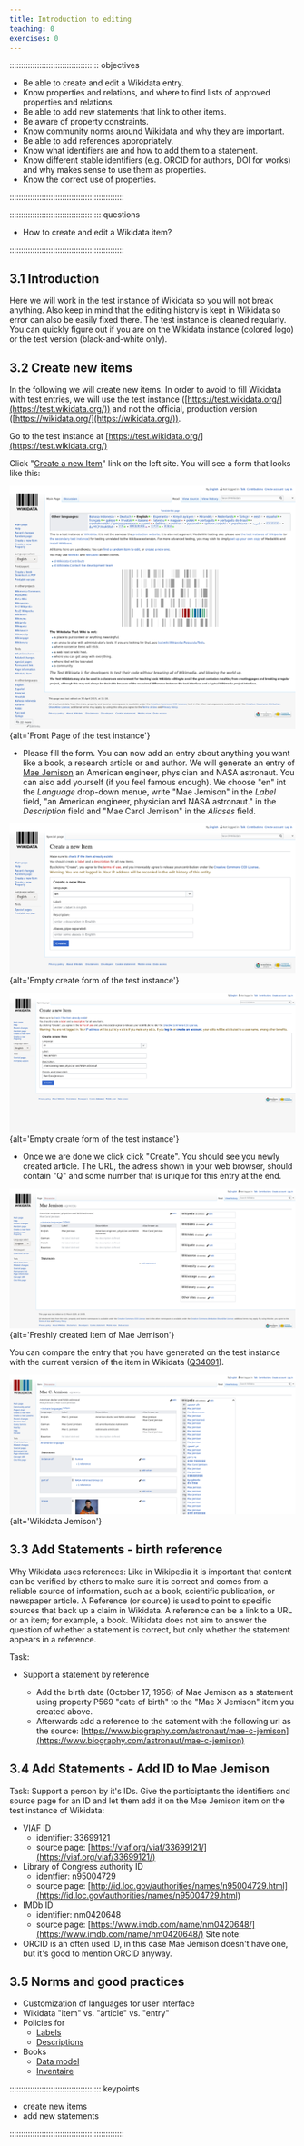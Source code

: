 ```yaml
---
title: Introduction to editing
teaching: 0
exercises: 0
---
```


::::::::::::::::::::::::::::::::::::::: objectives

- Be able to create and edit a Wikidata entry.
- Know properties and relations, and where to find lists of approved properties and relations.
- Be able to add new statements that link to other items.
- Be aware of property constraints.
- Know community norms around Wikidata and why they are important.
- Be able to add references appropriately.
- Know what identifiers are and how to add them to a statement.
- Know different stable identifiers (e.g. ORCID for authors, DOI for works) and why makes sense to use them as properties.
- Know the correct use of properties.

::::::::::::::::::::::::::::::::::::::::::::::::::

:::::::::::::::::::::::::::::::::::::::: questions

- How to create and edit a Wikidata item?

::::::::::::::::::::::::::::::::::::::::::::::::::



## 3\.1 Introduction

Here we will work in the test instance of Wikidata so you will not break anything. Also keep in mind that the editing history is kept in Wikidata so error can also be easily fixed there. The test instance is cleaned regularly. You can quickly figure out if you are on the Wikidata instance (colored logo) or the test version (black-and-white only).

## 3\.2 Create new items

In the following we will create new items. In order to avoid to fill Wikidata with test entries, we will use the test instance ([https://test.wikidata.org/](https://test.wikidata.org/)) and not the official, production version ([https://wikidata.org/](https://wikidata.org/)).

Go to the test instance at [https://test.wikidata.org/](https://test.wikidata.org/)

Click "[Create a new Item](https://test.wikidata.org/wiki/Special:NewItem)" link on the left site. You will see a form that looks like this:

![](fig/l03-Screenshot_test_instance_front_page.png){alt='Front Page of the test instance'}

- Please fill the form. You can now add an entry about anything you want like a book, a research article or and author. We will generate an entry of [Mae Jemison](https://en.wikipedia.org/wiki/Mae_Jemison) an American engineer, physician and NASA astronaut. You can also add yourself (if you feel famous enough). We choose "en" int the *Language* drop-down menue, write "Mae Jemison" in the *Label* field, "an American engineer, physician and NASA astronaut." in the *Description* field and "Mae Carol Jemison" in the *Aliases* field.

![](fig/l03-Screenshot_test_instance_empty_create_page.png){alt='Empty create form of the test instance'}

![](fig/l03-Mae_Jemison_01_Enter_in_form.png){alt='Empty create form of the test instance'}

- Once we are done we click click "Create". You should see you newly created article. The URL, the adress shown in your web browser, should contain "Q" and some number that is unique for this entry at the end.

![](fig/l03-Mae_Jemison_02_Newly_created_page.png){alt='Freshly created Item of Mae Jemison'}

You can compare the entry that you have generated on the test instance with the current version of the item in Wikidata ([Q34091](https://www.wikidata.org/wiki/Q34091)).

![](fig/l03-Mae_Jemison_03_Official_Wikidata_entry_full.png){alt='Wikidata Jemison'}

## 3\.3 Add Statements - birth reference

Why Wikidata uses references:
Like in Wikipedia it is important that content can be verified by others to make sure it is correct and comes from a reliable source of information, such as a book, scientific publication, or newspaper article.
A Reference (or source) is used to point to specific sources that back up a claim in Wikidata. A reference can be a link to a URL or an item; for example, a book. Wikidata does not aim to answer the question of whether a statement is correct, but only whether the statement appears in a reference.

Task:

- Support a statement by reference
  
  - Add the birth date (October 17, 1956) of Mae Jemison as a statement using property P569 "date of birth" to the "Mae X Jemison" item you created above.
  - Afterwards add a reference to the satement with the following url as the source: [https://www.biography.com/astronaut/mae-c-jemison](https://www.biography.com/astronaut/mae-c-jemison)

## 3\.4 Add Statements - Add ID to Mae Jemison

Task:
Support a person by it's IDs. Give the participtants the identifiers and source page for an ID and let them add it on the Mae Jemison item on the test instance of Wikidata:

- VIAF ID
  - identifier: 33699121
  - source page: [https://viaf.org/viaf/33699121/](https://viaf.org/viaf/33699121/)
- Library of Congress authority ID
  - identfier: n95004729
  - source page: [http://id.loc.gov/authorities/names/n95004729.html](https://id.loc.gov/authorities/names/n95004729.html)
- IMDb ID
  - identifier: nm0420648
  - source page: [https://www.imdb.com/name/nm0420648/](https://www.imdb.com/name/nm0420648/)
    Site note:
- ORCID is an often used ID, in this case Mae Jemison doesn't have one, but it's good to mention ORCID anyway.

## 3\.5 Norms and good practices

- Customization of languages for user interface
- Wikidata "item" vs. "article" vs. "entry"
- Policies for
  - [Labels](https://www.wikidata.org/wiki/Special:MyLanguage/Help:Label)
  - [Descriptions](https://www.wikidata.org/wiki/Special:MyLanguage/Help:Description)
- Books
  - [Data model](https://www.wikidata.org/wiki/Wikidata:WikiProject_Books)
  - [Inventaire](https://inventaire.io/welcome)

:::::::::::::::::::::::::::::::::::::::: keypoints

- create new items
- add new statements

::::::::::::::::::::::::::::::::::::::::::::::::::


